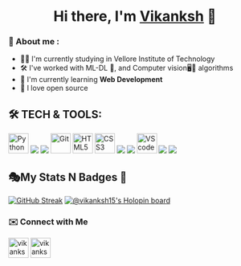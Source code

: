 <h1 align="center">
Hi there, I'm <a href="https://github.com/vikanksh15" target="_blank" rel="noreferrer">Vikanksh</a> 👋
</h1>

<h3>🔎 About me :</h3>

- 👨‍🎓 I'm currently studying in Vellore Institute of Technology
- 🛠️ I've worked with ML-DL 🤖, and Computer vision🖥️👀 algorithms
- 🌱 I'm currently learning **Web Development**
- 💖 I love open source
<!-- 💬 Ask me about **[topic](add link here)**-->
<!--add fact here ⚡ Fun Fact:.--> 



## 🛠 TECH & TOOLS:

<p>    
  <!-- Python -->
  <img src="https://img.icons8.com/color/344/python--v1.png" alt="Python" width="40" height="40"/>
  
  <!-- NumPy -->
  <img src="https://img.icons8.com/color/48/000000/numpy.png"/>
  
  <!-- OpenCV -->
  <img src="https://img.icons8.com/fluency/48/000000/opencv.png"/>
  
  <!--Git-->
  <img src="https://img.icons8.com/color/344/git.png" alt="Git" width="40" height="40"/>
    
  <!--html-->
  <img src="https://img.icons8.com/color/344/html-5--v1.png" alt="HTML5" width="40" height="40"/>
    
  <!--css-->
  <img src="https://img.icons8.com/color/344/css3.png" alt="CSS3" width="40" height="40"/>
  
  <!--Bootstrap-->
  <img src="https://img.icons8.com/color/48/000000/bootstrap.png"/>
  
  <!--JavaScript-->
  <img src="https://img.icons8.com/color/48/000000/javascript--v2.png"/>
  
  <!-- VS Code-->
  <img src="https://img.icons8.com/fluent/48/000000/visual-studio-code-2019.png" alt="VS code" width="40" height="40"/>
  
  <!--Anaconda-->
  <img src="https://img.icons8.com/fluency/40/000000/anaconda--v2.png"/>
  
  <!--Jupyter notebook-->
  <img src="https://img.icons8.com/fluency/48/000000/jupyter.png"/>
</p>


## 🎭My Stats N Badges 📛

<!--![Vikanksh's GitHub stats](https://github-readme-stats.vercel.app/api?username=vikanksh15&theme=merko&show_icons=true)-->
[![GitHub Streak](http://github-readme-streak-stats.herokuapp.com?user=vikanksh15&theme=merko&hide_border=true&date_format=%5BY%20%5DM%20j)](https://git.io/streak-stats)                                      <!--  [![Top Langs](https://github-readme-stats.vercel.app/api/top-langs/?username=vikanksh15&langs_count=2&theme=merko)](https://github.com/vikanksh15/github-readme-stats)-->
[![@vikanksh15's Holopin board](https://holopin.me/vikanksh15)](https://holopin.io/@vikanksh15) 

<h3>✉️  Connect with Me</h3>
<p>
 <a href="https://twitter.com/VikankshGautam" ><img align="center" src="https://img.icons8.com/color/48/000000/twitter--v1.png" alt="vikankshgautam" height="40" width="40"/></a>
 <a href="https://in.linkedin.com/in/vikanksh-gautam" ><img align="center" src="https://img.icons8.com/color/344/linkedin-circled--v1.png" alt="vikankshgautam" height="40" width="40"/></a> 
</p>
